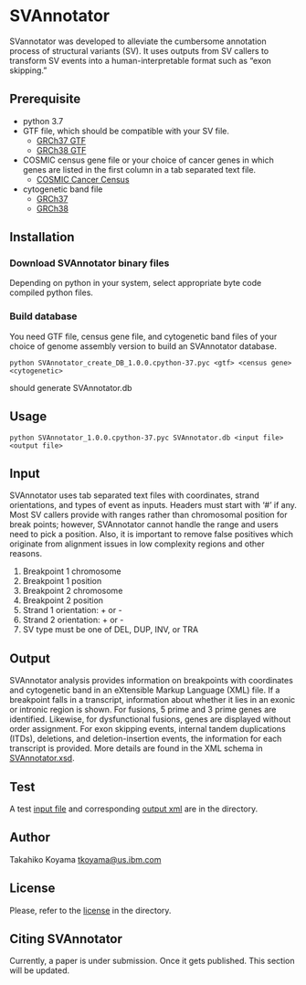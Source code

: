 # SVAnnotator
SVannotator was developed to alleviate the cumbersome annotation process of structural variants (SV). It uses outputs from SV callers to transform SV events into a human-interpretable format such as “exon skipping.”

## Prerequisite

- python 3.7
- GTF file, which should be compatible with your SV file.  
  - [GRCh37 GTF](https://grch37.ensembl.org/info/data/ftp/index.html)
  - [GRCh38 GTF](https://useast.ensembl.org/info/data/ftp/index.html)
- COSMIC census gene  file or your choice of cancer genes in which genes are listed in the first column in a tab separated text file.
  - [COSMIC Cancer Census](https://cancer.sanger.ac.uk/census)
- cytogenetic band file
  - [GRCh37 ](https://www.google.com/url?sa=t&rct=j&q=&esrc=s&source=web&cd=1&ved=2ahUKEwjT3Zy5oufkAhXSTd8KHVGrAz4QFjAAegQIARAB&url=http%3A%2F%2Fhgdownload.cse.ucsc.edu%2FgoldenPath%2Fhg19%2Fdatabase%2FcytoBand.txt.gz&usg=AOvVaw2QixLNOieNknVjoDtCNt9K)
  - [GRCh38 ](http://hgdownload.cse.ucsc.edu/goldenpath/hg38/database/cytoBand.txt.gz) 

## Installation

### Download SVAnnotator binary files

Depending on python in your system, select appropriate byte code compiled python files.

### Build database

You need GTF file, census gene file, and cytogenetic band files of your choice of genome assembly version to build an SVAnnotator database.

```
python SVAnnotator_create_DB_1.0.0.cpython-37.pyc <gtf> <census gene> <cytogenetic>
```

should generate SVAnnotator.db

## Usage

```
python SVAnnotator_1.0.0.cpython-37.pyc SVAnnotator.db <input file> <output file>
```

## Input

SVAnnotator uses tab separated text files with coordinates, strand orientations, and types of event as inputs. Headers must start with ‘#’ if any. Most SV callers provide with ranges rather than chromosomal position for break points; however, SVAnnotator cannot handle the range and users need to pick a position.  Also, it is important to remove false positives which originate from alignment issues in low complexity regions and other reasons.

1. Breakpoint 1 chromosome
2. Breakpoint 1 position
3. Breakpoint 2 chromosome
4. Breakpoint 2 position
5. Strand 1 orientation: + or -
6. Strand 2 orientation: + or -
7. SV type must be one of DEL, DUP, INV, or TRA

## Output

SVAnnotator analysis provides information on breakpoints with coordinates and cytogenetic band in an eXtensible Markup Language (XML) file. If a breakpoint falls in a transcript, information about whether it lies in an exonic or intronic region is shown. For fusions, 5 prime and 3 prime genes are identified. Likewise, for dysfunctional fusions, genes are displayed without order assignment. For exon skipping events, internal tandem duplications (ITDs), deletions, and deletion-insertion events, the information for each transcript is provided. More details are found in the XML schema in [SVAnnotator.xsd](https://github.com/ComputationalGenomics/SVAnnotator/blob/master/SVAnnotator.xsd).

## Test

A test [input file](https://github.com/ComputationalGenomics/SVAnnotator/blob/master/SVAnnotator_test.txt) and corresponding [output xml](https://github.com/ComputationalGenomics/SVAnnotator/blob/master/SVAnnotator_test_out.xml) are in the directory.

## Author

Takahiko Koyama tkoyama@us.ibm.com

## License

Please, refer to the [license](https://github.com/ComputationalGenomics/SVAnnotator/blob/master/license.txt) in the directory.

## Citing SVAnnotator

Currently, a paper is under submission. Once it gets published. This section will be updated.
